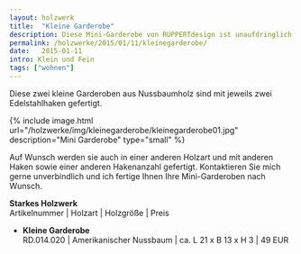 ```yaml
---
layout: holzwerk
title:  "Kleine Garderobe"
description: Diese Mini-Garderobe von RUPPERTdesign ist unaufdringlich und passt einfach zu Allem.
permalink: /holzwerke/2015/01/11/kleinegarderobe/
date:   2015-01-11
intro: Klein und Fein 
tags: ["wohnen"]
---
```




Diese zwei kleine Garderoben aus Nussbaumholz sind mit jeweils zwei Edelstahlhaken gefertigt.

{% include image.html url="/holzwerke/img/kleinegarderobe/kleinegarderobe01.jpg" description="Mini Garderobe" type="small" %}

Auf Wunsch werden sie auch in einer anderen Holzart und mit anderen Haken sowie einer anderen Hakenanzahl gefertigt. 
Kontaktieren Sie mich gerne unverbindlich und ich fertige Ihnen Ihre Mini-Garderoben nach Wunsch.

**Starkes Holzwerk**   
Artikelnummer \| Holzart \| Holzgröße \| Preis

* **Kleine Garderobe**   
	RD.014.020 \| Amerikanischer Nussbaum \| ca. L 21 x B 13 x H 3  \| 49 EUR

